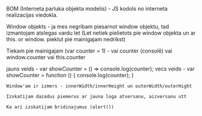 BOM (Interneta parluka objekta modelis) - JS kodols no interneta realizacijas viedokla.

Window objekts - ja mes negribam piesarnot window objektu, tad izmantojam atslegas vardu let (Let netiek pielietots pie window objekta un ar this. or window. pieklut pie mainigajam nedrikst)

Tiekam pie mainigajam (var counter = 1) - vai counter (consolē) vai window.counter vai this.counter

jauns veids - var showCounter = () => console.log(counter);
vecs veids - var showCounter = function () {
console.log(counter);
}

    Window'am ir izmers - innerWidth/innerHeight un outerWidth/outerHight

    Izskatijam dazadus piemerus ar jauna loga atversanu, aizversanu utt

    Ka ari izskatijam bridinajumus (alert())
